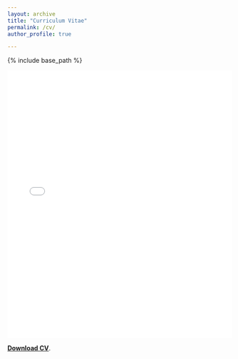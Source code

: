 ```yaml
---
layout: archive
title: "Curriculum Vitae"
permalink: /cv/
author_profile: true

---
```

{% include base_path %}

<!-- Education
======
* Ph.D. in Atmospheric Sciences, Purdue University, 2026 (expected)
* M.Tech. Atmospheric Sciences, Savitribai Phule Pune University, 2021
* B.E. Mechanical, University of Kashmir, 2018

Research experience
======
* **Ph.D. Topic**
  * Tornadoes in Quasilinear Convective Systems  
  * Supervisor: Prof. Dr. Dan Dawson
  
* **M. Tech Thesis**
  * Title: Characterization of hourly derived radar-based quantitative precipitation estimation of extreme rainfall events
  * Indian Institute of Tropical Meteorology (IITM), Pune
  * Supervisor: Dr. M.C.R. Kalapureddy

* **Oral Presentations**
  * INTROMET 2021: Radar-based quantitative precipitation estimation
  * Seventh WMO International Workshop on Monsoons (IWM-7): PyScanCf Introduction

* **Poster Presentations**
  * Seventh WMO International Workshop on Monsoons (IWM-7): PyScanCf Poster [(Link)](https://nwp.imd.gov.in/IWM-7/upload/97_Syed%20Hamid%20Ali_poster_IWM7_e-Python_Toolkit_PYSCANCF.pdf) (online)
  * ICCP 2021 & 10th International Cloud Modeling Workshop [(Link)](https://iccp2021.ipostersessions.com/Default.aspx?s=06-95-0D-06-CE-83-AE-82-1F-38-DA-09-F6-C7-C9-81), IITM Pune (online)
    * Radar-Based Quantitative Precipitation Estimation in Western Ghats
	* Midwest Student Conference on Atmospheric Research 2021 [(Link)](https://atmos.illinois.edu/document/34), University of Illinois (online)
  
Skills
======
* **Software Development**
  * PyScanCf - The library for handling IMD radar data [(Link)](https://github.com/syedhamidali/PyScanCf)
* **Programming**
  * Python, IPyParallel, Dask Parallel, Parallel netCDF, MATLAB, FORTRAN 90/95
  * Frequently using:
   * PyScanCf, Py-ART, Xarray, Wradlib, Scipy, Pandas, Sklearn, PyTorch, Tensorflow, Geopandas, Metpy, etc.

* **Visualization and Statistics**
  * Ferret, Climate Data Operators (CDO), Origin.
* **Supercomputing**
  * Purdue's Bell Cluster, IITM’s HPC Pratyush and HPC Aditya
* **Experience in:**
   * Radar Volume Scan Datasets (vol, Cf-Radial), Disdrometer, Raingauge, MRR
  * Satellite Observations
      * TRMM, GPM (L2, L3, IMERG), INSAT3D, SRTM
  * Reanalysis/Model datasets
      * MRMS, NCAR Reanalysis, ERA-5, ERSST-V5, ERA40, ERA-INTERIM, WRF, GPCP, IMDAA

Publications
======
  <ul>{% for post in site.publications %}
    {% include archive-single-cv.html %}
  {% endfor %}</ul>

Courses/Certifications
======
  * Machine Learning by Stanford University	Coursera, Nov 2020
  * Understanding and Visualizing Data with Python	Coursera, Oct 2020
  * Data Analysis with python, IBM 	Coursera, Sep 2020
  * Python for Data Science, IBM	Coursera, Sep 2020
  * Python for Everybody by University of Michigan	Coursera, Sep 2020
  * Course on Computer Concepts	NIELIT, Jul 2017
  * Course in C/C++	DOEACC, May 2011

Workshops & Seminars
======
  * Basics of Satellite Meteorology at Space Application Center, ISRO	Online Dec 2020
  * From the Byte to Service: Trans-disciplinary Climate Research	IITM, Feb 2020
  * National Information System for Climate and Environment Studies and its Activities, NRSC ISRO & IITM Pune	IITM, Jan 2020
  * Seminar on Clouds in Cyclones	SPPU, Apr 2020  
  * Seminar on Photosphere	SPPU, Nov 2019  
  * Seminar on Cyber Security	SPPU, Oct 2019  
  * Seminar on Autonomous Vehicles	KU, July 2017

Awards
======
  * Merit cum means scholarship – Ministry of Minority Affairs, Govt of India.	2014 – 2017 & 2019 – 2021

Volunteering
======
  * Volunteered in Annual Monsoon Workshop hosted by Indian Meteorological Society, Pune Chapter	Pune, Feb 2020
  * Regular career counselling in rural and remote areas of Kashmir Valley

Languages
====== 
  * Kashmiri, English, Urdu, & Hindi -->

<iframe src="/files/pdf/Nishant-CV.pdf" width="100%" height="600" frameborder="no" border="0" marginwidth="0" marginheight="0"></iframe>

[**Download CV**](/files/pdf/Nishant-CV.pdf).
